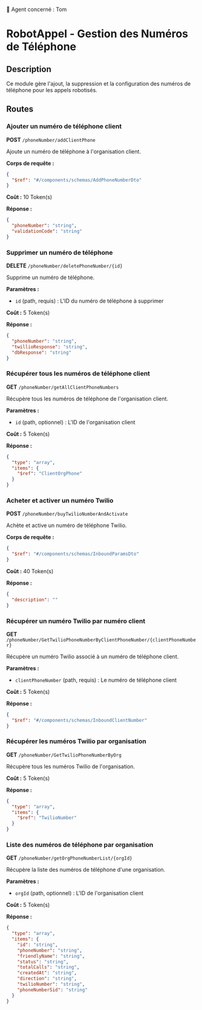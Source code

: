 🧠 Agent concerné : Tom
# RobotAppel - Gestion des Numéros de Téléphone

## Description
Ce module gère l'ajout, la suppression et la configuration des numéros de téléphone pour les appels robotisés.

## Routes

### Ajouter un numéro de téléphone client
**POST** `/phoneNumber/addClientPhone`

Ajoute un numéro de téléphone à l'organisation client.

**Corps de requête :**
```json
{
  "$ref": "#/components/schemas/AddPhoneNumberDto"
}
```

**Coût :** 10 Token(s)

**Réponse :**
```json
{
  "phoneNumber": "string",
  "validationCode": "string"
}
```

### Supprimer un numéro de téléphone
**DELETE** `/phoneNumber/deletePhoneNumber/{id}`

Supprime un numéro de téléphone.

**Paramètres :**
- `id` (path, requis) : L'ID du numéro de téléphone à supprimer

**Coût :** 5 Token(s)

**Réponse :**
```json
{
  "phoneNumber": "string",
  "twillioResponse": "string",
  "dbResponse": "string"
}
```

### Récupérer tous les numéros de téléphone client
**GET** `/phoneNumber/getAllClientPhoneNumbers`

Récupère tous les numéros de téléphone de l'organisation client.

**Paramètres :**
- `id` (path, optionnel) : L'ID de l'organisation client

**Coût :** 5 Token(s)

**Réponse :**
```json
{
  "type": "array",
  "items": {
    "$ref": "ClientOrgPhone"
  }
}
```

### Acheter et activer un numéro Twilio
**POST** `/phoneNumber/buyTwilioNumberAndActivate`

Achète et active un numéro de téléphone Twilio.

**Corps de requête :**
```json
{
  "$ref": "#/components/schemas/InboundParamsDto"
}
```

**Coût :** 40 Token(s)

**Réponse :**
```json
{
  "description": ""
}
```

### Récupérer un numéro Twilio par numéro client
**GET** `/phoneNumber/GetTwilioPhoneNumberByClientPhoneNumber/{clientPhoneNumber}`

Récupère un numéro Twilio associé à un numéro de téléphone client.

**Paramètres :**
- `clientPhoneNumber` (path, requis) : Le numéro de téléphone client

**Coût :** 5 Token(s)

**Réponse :**
```json
{
  "$ref": "#/components/schemas/InboundClientNumber"
}
```

### Récupérer les numéros Twilio par organisation
**GET** `/phoneNumber/GetTwilioPhoneNumberByOrg`

Récupère tous les numéros Twilio de l'organisation.

**Coût :** 5 Token(s)

**Réponse :**
```json
{
  "type": "array",
  "items": {
    "$ref": "TwilioNumber"
  }
}
```

### Liste des numéros de téléphone par organisation
**GET** `/phoneNumber/getOrgPhoneNumberList/{orgId}`

Récupère la liste des numéros de téléphone d'une organisation.

**Paramètres :**
- `orgId` (path, optionnel) : L'ID de l'organisation client

**Coût :** 5 Token(s)

**Réponse :**
```json
{
  "type": "array",
  "items": {
    "id": "string",
    "phoneNumber": "string",
    "friendlyName": "string",
    "status": "string",
    "totalCalls": "string",
    "createdAt": "string",
    "direction": "string",
    "twilioNumber": "string",
    "phoneNumberSid": "string"
  }
}
``` 